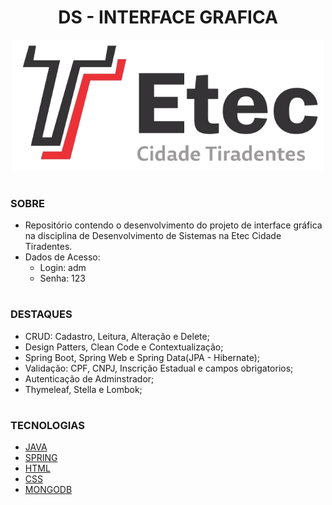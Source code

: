 <h1 align=center>DS - INTERFACE GRAFICA</h1>

<p align="center">
  <img src="etec.png" width="500">
</p>

#
### SOBRE

- Repositório contendo o desenvolvimento do projeto de interface gráfica na disciplina de Desenvolvimento de Sistemas na Etec Cidade Tiradentes.
- Dados de Acesso:
  - Login: adm
  - Senha: 123

#
### DESTAQUES

- CRUD: Cadastro, Leitura, Alteração e Delete;
- Design Patters, Clean Code e Contextualização;
- Spring Boot, Spring Web e Spring Data(JPA - Hibernate);
- Validação: CPF, CNPJ, Inscrição Estadual e campos obrigatorios;
- Autenticação de Adminstrador;
- Thymeleaf, Stella e Lombok;

#
### TECNOLOGIAS
- [JAVA]()
- [SPRING]()
- [HTML]()
- [CSS]()
- [MONGODB]()
